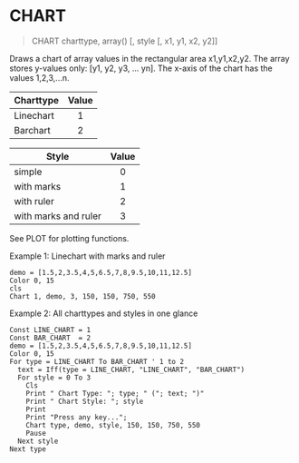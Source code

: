# CHART

> CHART charttype, array() [, style [, x1, y1, x2, y2]]

Draws a chart of array values in the rectangular area x1,y1,x2,y2. The array stores y-values only: [y1, y2, y3, ... yn].
The x-axis of the chart has the values 1,2,3,...n.

| Charttype            | Value |
| -------------------- |:-----:|
| Linechart            | 1     |
| Barchart             | 2     |

| Style                | Value |
|----------------------|:-----:|
| simple               | 0     |
| with marks           | 1     |
| with ruler           | 2     |
| with marks and ruler | 3     |

See PLOT for plotting functions.

Example 1: Linechart with marks and ruler

```
demo = [1.5,2,3.5,4,5,6.5,7,8,9.5,10,11,12.5]
Color 0, 15
cls
Chart 1, demo, 3, 150, 150, 750, 550
```

Example 2: All charttypes and styles in one glance

~~~
Const LINE_CHART = 1
Const BAR_CHART  = 2
demo = [1.5,2,3.5,4,5,6.5,7,8,9.5,10,11,12.5]
Color 0, 15
For type = LINE_CHART To BAR_CHART ' 1 to 2
  text = Iff(type = LINE_CHART, "LINE_CHART", "BAR_CHART")
  For style = 0 To 3
    Cls
    Print " Chart Type: "; type; " ("; text; ")"
    Print " Chart Style: "; style
    Print
    Print "Press any key...";
    Chart type, demo, style, 150, 150, 750, 550
    Pause
  Next style
Next type

~~~


